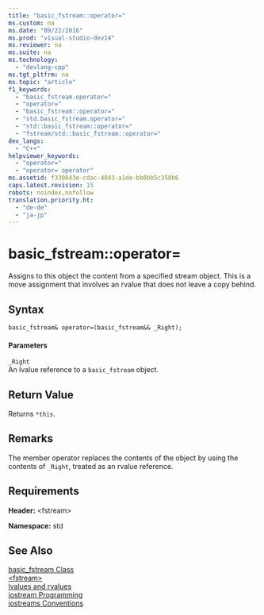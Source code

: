 ```yaml
---
title: "basic_fstream::operator="
ms.custom: na
ms.date: "09/22/2016"
ms.prod: "visual-studio-dev14"
ms.reviewer: na
ms.suite: na
ms.technology: 
  - "devlang-cpp"
ms.tgt_pltfrm: na
ms.topic: "article"
f1_keywords: 
  - "basic_fstream.operator="
  - "operator="
  - "basic_fstream::operator="
  - "std.basic_fstream.operator="
  - "std::basic_fstream::operator="
  - "fstream/std::basic_fstream::operator="
dev_langs: 
  - "C++"
helpviewer_keywords: 
  - "operator="
  - "operator= operator"
ms.assetid: f330843e-cdac-4043-a1de-bb8bb5c358b6
caps.latest.revision: 15
robots: noindex,nofollow
translation.priority.ht: 
  - "de-de"
  - "ja-jp"
---
```

# basic_fstream::operator=
Assigns to this object the content from a specified stream object. This is a move assignment that involves an rvalue that does not leave a copy behind.  
  
## Syntax  
  
```  
basic_fstream& operator=(basic_fstream&& _Right);  
```  
  
#### Parameters  
 `_Right`  
 An lvalue reference to a `basic_fstream` object.  
  
## Return Value  
 Returns `*this`.  
  
## Remarks  
 The member operator replaces the contents of the object by using the contents of `_Right`, treated as an rvalue reference.  
  
## Requirements  
 **Header:** \<fstream>  
  
 **Namespace:** std  
  
## See Also  
 [basic_fstream Class](../vs140/basic_fstream-class.md)   
 [\<fstream>](../vs140/-fstream-.md)   
 [lvalues and rvalues](../vs140/lvalues-and-rvalues--visual-c---.md)   
 [iostream Programming](../vs140/iostream-programming.md)   
 [iostreams Conventions](../vs140/iostreams-conventions.md)